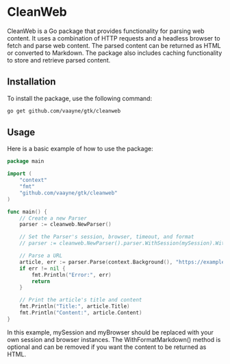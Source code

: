 # CleanWeb

CleanWeb is a Go package that provides functionality for parsing web content. It uses a combination of HTTP requests and a headless browser to fetch and parse web content. The parsed content can be returned as HTML or converted to Markdown. The package also includes caching functionality to store and retrieve parsed content.

## Installation

To install the package, use the following command:

```bash
go get github.com/vaayne/gtk/cleanweb
```

## Usage
Here is a basic example of how to use the package:
```go
package main

import (
    "context"
    "fmt"
    "github.com/vaayne/gtk/cleanweb"
)

func main() {
    // Create a new Parser
    parser := cleanweb.NewParser()

    // Set the Parser's session, browser, timeout, and format
    // parser := cleanweb.NewParser().parser.WithSession(mySession).WithBrowser(myBrowser).WithTimeout(60 * time.Second).WithFormatMarkdown()

    // Parse a URL
    article, err := parser.Parse(context.Background(), "https://example.com")
    if err != nil {
        fmt.Println("Error:", err)
        return
    }

    // Print the article's title and content
    fmt.Println("Title:", article.Title)
    fmt.Println("Content:", article.Content)
}
```
In this example, mySession and myBrowser should be replaced with your own session and browser instances. The WithFormatMarkdown() method is optional and can be removed if you want the content to be returned as HTML.

